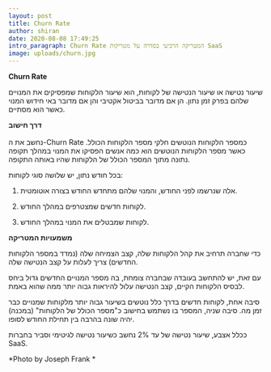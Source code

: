 ```yaml
---
layout: post
title: Churn Rate
author: shiran
date: 2020-08-08 17:49:25
intro_paragraph: Churn Rate המטריקה הרביעי בסדרה על מטריקות SaaS
image: uploads/churn.jpg
---
```

**Churn Rate**

שיעור נטישה או שיעור הנטישה של לקוחות, הוא שיעור הלקוחות שמפסיקים את המנויים שלהם בפרק זמן נתון. הן אם מדובר בביטול אקטיבי והן אם מדובר באי חידוש המנוי כאשר הוא מסתיים.

**דרך חישוב** <BR><BR>
נחשב את ה-Churn Rate כמספר הלקוחות הנוטשים חלקי מספר הלקוחות הכולל.
כאשר מספר הלקוחות הנוטשים הוא כמה אנשים הפסיקו את המנוי במהלך תקופה נתונה מתוך המספר הכולל של הלקוחות שהיו באותה התקופה.

בכל חודש נתון, יש שלושה סוגי לקוחות:

1. אלה שנרשמו לפני החודש, והמנוי שלהם מתחדש החודש בצורה אוטומטית.

2. לקוחות חדשים שמצטרפים במהלך החודש.

3. לקוחות שמבטלים את המנוי במהלך החודש.


**משמעויות המטריקה**

כדי שחברה תרחיב את קהל הלקוחות שלה, קצב הצמיחה שלה (נמדד במספר הלקוחות החדשים) צריך לעלות על קצב הנטישה שלה.

עם זאת, יש להתחשב בעובדה שבחברה צומחת, בה מספר המנויים החדשים גדול ביחס לבסיס הלקוחות הקיים, קצב הנטישה עלול להיראות גבוה יותר ממה שהוא באמת.

סיבה אחת, לקוחות חדשים בדרך כלל נוטשים בשיעור גבוה יותר מלקוחות שמנויים כבר זמן מה. 
סיבה שניה, המספר בו נשתמש בחישוב כ"מספר הכולל של הלקוחות" (במכנה) יהיה שונה בהרבה בין תחילת החודש לסופו.

ככלל אצבע, שיעור נטישה של עד 2% נחשב כשיעור נטישה לגיטימי וסביר בחברות SaaS.

*Photo by Joseph Frank *



